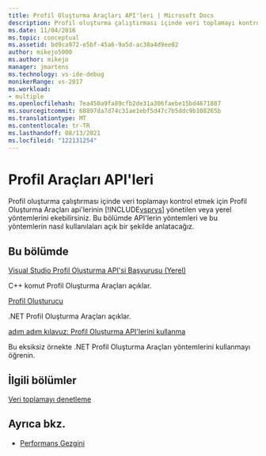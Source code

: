 ```yaml
---
title: Profil Oluşturma Araçları API'leri | Microsoft Docs
description: Profil oluşturma çalıştırması içinde veri toplamayı kontrol etmek için Visual Studio Profil Oluşturma Araçları api'lerinin yönetilen veya yerel yöntemlerini nasıl ekleyebilirsiniz?
ms.date: 11/04/2016
ms.topic: conceptual
ms.assetid: bd9ca972-e5bf-45a6-9a5d-ac30a4d9ee02
author: mikejo5000
ms.author: mikejo
manager: jmartens
ms.technology: vs-ide-debug
monikerRange: vs-2017
ms.workload:
- multiple
ms.openlocfilehash: 7ea450a9fa89cfb2de31a306faebe15bd4671887
ms.sourcegitcommit: 68897da7d74c31ae1ebf5d47c7b5ddc9b108265b
ms.translationtype: MT
ms.contentlocale: tr-TR
ms.lasthandoff: 08/13/2021
ms.locfileid: "122131254"
---
```

# <a name="profiling-tools-apis"></a>Profil Araçları API'leri

Profil oluşturma çalıştırması içinde veri toplamayı kontrol etmek için Profil Oluşturma Araçları api'lerinin [!INCLUDE[vsprvs](../code-quality/includes/vsprvs_md.md)] yönetilen veya yerel yöntemlerini ekebilirsiniz. Bu bölümde API'lerin yöntemleri ve bu yöntemlerin nasıl kullanılaları açık bir şekilde anlatacağız.

## <a name="in-this-section"></a>Bu bölümde

[Visual Studio Profil Oluşturma API'si Başvurusu (Yerel)](../profiling/visual-studio-profiler-api-reference-native.md)

C++ komut Profil Oluşturma Araçları açıklar.

[Profil Oluşturucu](/previous-versions/ms242704(v=vs.140))

.NET Profil Oluşturma Araçları açıklar.

[adım adım kılavuz: Profil Oluşturma API'lerini kullanma](../profiling/walkthrough-using-profiler-apis.md)

Bu eksiksiz örnekte .NET Profil Oluşturma Araçları yöntemlerini kullanmayı öğrenin.

## <a name="related-sections"></a>İlgili bölümler

[Veri toplamayı denetleme](../profiling/controlling-data-collection.md)

## <a name="see-also"></a>Ayrıca bkz.

- [Performans Gezgini](../profiling/performance-explorer.md)

